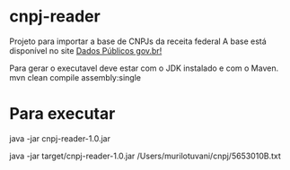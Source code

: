 # cnpj-reader
Projeto para importar a base de CNPJs da receita federal
A base está disponível no site [Dados Públicos gov.br!](https://www.gov.br/receitafederal/pt-br/assuntos/orientacao-tributaria/cadastros/consultas/dados-publicos-cnpj)

Para gerar o executavel deve estar com o JDK instalado e com o Maven.
mvn clean compile assembly:single

# Para executar
java -jar cnpj-reader-1.0.jar <caminho para o arquivo>

java -jar target/cnpj-reader-1.0.jar /Users/murilotuvani/cnpj/5653010B.txt
